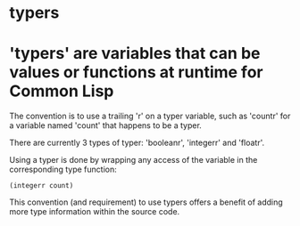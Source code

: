# typers
'typers' are variables that can be values or functions at runtime for Common Lisp
====

The convention is to use a trailing 'r' on a typer variable, such as 'countr' for a variable named 'count' that happens to be a typer.

There are currently 3 types of typer: 'booleanr', 'integerr' and 'floatr'.

Using a typer is done by wrapping any access of the variable in the corresponding type function:

```CL
(integerr count)
```

This convention (and requirement) to use typers offers a benefit of adding more type information within the source code.
